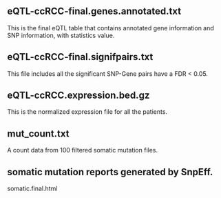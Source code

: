 
## eQTL-ccRCC-final.genes.annotated.txt
This is the final eQTL table that contains annotated gene information and SNP information, with statistics value.

## eQTL-ccRCC-final.signifpairs.txt
This file includes all the significant SNP-Gene pairs have a FDR < 0.05.

## eQTL-ccRCC.expression.bed.gz
This is the normalized expression file for all the patients.

## mut_count.txt
A count data from 100 filtered somatic mutation files.

## somatic mutation reports generated by SnpEff.
somatic.final.html
